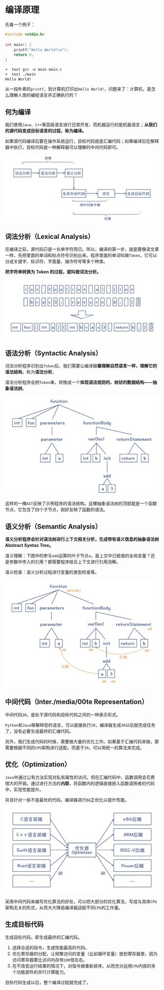 # 编译原理

先看一个例子：

```c
#include <stdio.h>

int main() {
    printf("Hello World!\n");
    return 0;
}
```

```shell
➜  test gcc -o main main.c
➜  test ./main
Hello World!
```

从一段朴素的`printf`，到计算机打印出`Hello World!`，问题来了：计算机，是怎么理解人类的编程语言并正确执行的？

## 何为编译

我们使用`Java`、`C++`等高级语言进行日常开发，而机器运行的是机器语言；**从我们的源代码变成目标语言的过程，称为编译。**

如果源代码编译后要在操作系统运行，目标代码就是汇编代码；如果编译后在解释器中执行，目标代码是一种解释器可以理解的中间代码即可。

![编译架构](./media/00/00.jpg)

## 词法分析（Lexical Analysis）

在编译之前，源代码只是一长串字符而已。所以，编译的第一步，就是要像读文章一样，先把里面的单词和标点符号识别出来。程序里面的单词叫做`Token`，它可以分成关键字、标识符、字面量、操作符号等多个种类。

**把字符串转换为 Token 的过程，就叫做词法分析。**

![词法分析](./media/00/01.jpg)

## 语法分析（Syntactic Analysis）

词法分析程序识别出`Token`后，我们需要让编译器**像理解自然语言一样，理解它的语法结构**，称为**语法分析**。

语法分析程序会把`Token`串，转换成一个**体现语法规则的、树状的数据结构——抽象语法树**。

![语法分析](./media/00/02.jpg)

这样的一棵`AST`反映了示例程序的语法结构。这棵抽象语法树的顶部就是一个函数节点，它包含了四个子节点，刚好反映了函数的语法。

## 语义分析（Semantic Analysis）

**语义分析程序会针对语法树进行上下文相关分析，生成带有语义信息的抽象语法树 Abstract Syntax Tree。**

语义理解：下图中的参与`add`运算的叶子节点`a`，是上文中已赋值的全局变量？还是参数中传入的引用？都需要程序结合上下文进行引用消解。

语义检查：语义分析过程进行变量的类型检查等。

![语义分析](./media/00/03.jpg)

## 中间代码（Inter./media/00te Representation）

中间代码`IR`，是处于源代码和目标代码之间的一种表示形式。

`Python`和`Java`等解释型的语言，可以直接执行`IR`，编译器生成`IR`以后就完成任务了，没有必要生成最终的汇编代码。

另外，我们生成代码的时候，需要做大量的优化工作。如果基于汇编代码来做，那需要根据不同的`CPU`架构进行适配，而基于`IR`，可以用统一的算法来完成。

## 优化（Optimization）

`Java`中通过公有方法实现对私有属性的访问，但在汇编代码中，函数调用会花费很大的开销。通过进行方法的**内联**，将函数内的逻辑直接嵌入函数调用者的代码中，实现性能提升。

并且针对一些不是最优的代码，编译器进行纠正优化以提升性能。

![优化](./media/00/04.jpg)

采用中间代码来编写优化算法的好处，可以把大部分的优化算法，写成与具体`CPU`架构无关的形式，从而大大降低编译器适配不同`CPU`的工作量。

## 生成目标代码

生成目标代码，即生成最终的汇编代码。

1. 选择合适的指令，生成性能最高的代码。
2. 优化寄存器的分配，让频繁访问的变量（比如循环变量）放到寄存器里，因为访问寄存器要比访问内存快`100`倍左右。
3. 在不改变运行结果的情况下，对指令做重新排序，从而充分运用`CPU`内部的多个功能部件的并行计算能力。

目标代码生成以后，整个编译过程就完成了。
